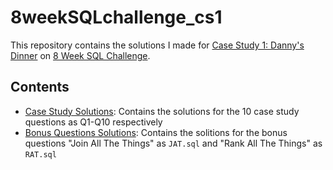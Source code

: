 # 8weekSQLchallenge_cs1
This repository contains the solutions I made for [Case Study 1: Danny's Dinner](https://8weeksqlchallenge.com/case-study-1/) on [8 Week SQL Challenge](https://8weeksqlchallenge.com/).
## Contents
- [Case Study Solutions](https://github.com/B4andAfter/8weekSQLchallenge_cs1/tree/main/Case_Study_Questions): Contains the solutions for the 10 case study questions as Q1-Q10 respectively
- [Bonus Questions Solutions](https://github.com/B4andAfter/8weekSQLchallenge_cs1/tree/main/Bonus_Questions_Solutions): Contains the solitions for the bonus questions "Join All The Things" as `JAT.sql` and "Rank All The Things" as `RAT.sql`
